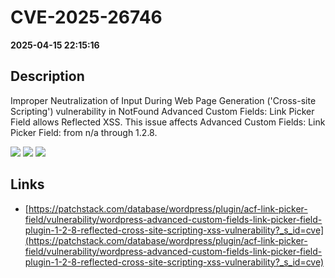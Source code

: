 # CVE-2025-26746

**2025-04-15 22:15:16**

## Description
Improper Neutralization of Input During Web Page Generation ('Cross-site Scripting') vulnerability in NotFound Advanced Custom Fields: Link Picker Field allows Reflected XSS. This issue affects Advanced Custom Fields: Link Picker Field: from n/a through 1.2.8.

![](https://img.shields.io/static/v1?label=Score&message=7.1&color=red)
![](https://img.shields.io/static/v1?label=Severity&message=HIGH&color=red)
![](https://img.shields.io/static/v1?label=CWE&message=XSS&color=green)

## Links
- [https://patchstack.com/database/wordpress/plugin/acf-link-picker-field/vulnerability/wordpress-advanced-custom-fields-link-picker-field-plugin-1-2-8-reflected-cross-site-scripting-xss-vulnerability?_s_id=cve](https://patchstack.com/database/wordpress/plugin/acf-link-picker-field/vulnerability/wordpress-advanced-custom-fields-link-picker-field-plugin-1-2-8-reflected-cross-site-scripting-xss-vulnerability?_s_id=cve)
